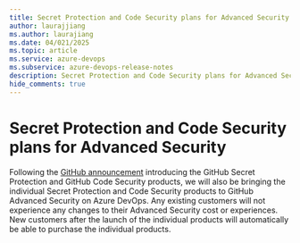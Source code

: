 ```yaml
---
title: Secret Protection and Code Security plans for Advanced Security 
author: laurajjiang
ms.author: laurajiang
ms.date: 04/021/2025
ms.topic: article
ms.service: azure-devops
ms.subservice: azure-devops-release-notes
description: Secret Protection and Code Security plans for Advanced Security
hide_comments: true
---
```


# Secret Protection and Code Security plans for Advanced Security 

Following the [GitHub announcement](https://github.blog/changelog/2025-03-04-introducing-github-secret-protection-and-github-code-security/) introducing the GitHub Secret Protection and GitHub Code Security products, we will also be bringing the individual Secret Protection and Code Security products to GitHub Advanced Security on Azure DevOps. 
Any existing customers will not experience any changes to their Advanced Security cost or experiences. New customers after the launch of the individual products will automatically be able to purchase the individual products.